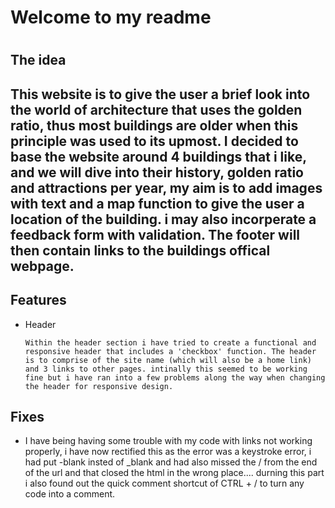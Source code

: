 <h1>Welcome to my readme<h1> 

<h2>The idea<h2>

<p>This website is to give the user a brief look into the world of architecture that uses the golden ratio, thus most buildings are older when this principle was used to its upmost. I decided to base the website around 4 buildings that i like, and we will dive into their history, golden ratio and attractions per year, my aim is to add images with text and a map function to give the user a location of the building. i may also incorperate a feedback form with validation. The footer will then contain links to the buildings offical webpage.<p>

<h2>Features</h2>

<ul>
    <li>Header</li>

    Within the header section i have tried to create a functional and responsive header that includes a 'checkbox' function. The header is to comprise of the site name (which will also be a home link) and 3 links to other pages. intinally this seemed to be working fine but i have ran into a few problems along the way when changing the header for responsive design.

</ul>

<h2>Fixes</h2>

<ul>
    <li>I have being having some trouble with my code with links not working properly, i have now rectified this as the error was a keystroke error, i had put -blank insted of _blank and had also missed the / from the end of the url and that closed the html in the wrong place.... durning this part i also found out the quick comment shortcut of CTRL + / to turn any code into a comment.</li>
</ul>
